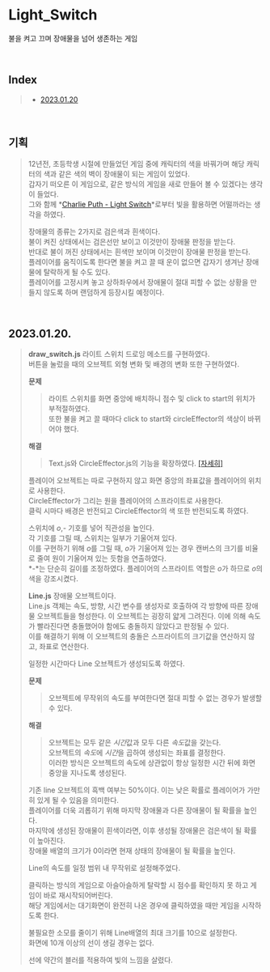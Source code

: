 # Light_Switch

불을 켜고 끄며 장애물을 넘어 생존하는 게임

<br/>

## Index

> - [2023.01.20](#20230120)

<br/>

## 기획

> 12년전, 초등학생 시절에 만들었던 게임 중에 캐릭터의 색을 바꿔가며 해당 캐릭터의 색과 같은 색의 벽이 장애물이 되는 게임이 있었다.  
> 갑자기 떠오른 이 게임으로, 같은 방식의 게임을 새로 만들어 볼 수 있겠다는 생각이 들었다.  
> 그와 함께 *[Charlie Puth - Light Switch](https://youtu.be/WFsAon_TWPQ)*로부터 빛을 활용하면 어떨까라는 생각을 하였다.
>
> 장애물의 종류는 2가지로 검은색과 흰색이다.  
> 불이 켜진 상태에서는 검은선만 보이고 이것만이 장애물 판정을 받는다.  
> 반대로 불이 꺼진 상태에서는 흰색만 보이며 이것만이 장애물 판정을 받는다.  
> 플레이어를 움직이도록 한다면 불을 켜고 끌 때 운이 없으면 갑자기 생겨난 장애물에 탈락하게 될 수도 있다.  
> 플레이어를 고정시켜 놓고 상하좌우에서 장애물이 절대 피할 수 없는 상황을 만들지 않도록 하며 랜덤하게 등장시킬 예정이다.

<br/>

## 2023.01.20.

> **draw_switch.js**
> 라이트 스위치 드로잉 메소드를 구현하였다.  
> 버튼을 눌렀을 때의 오브젝트 외형 변화 및 배경의 변화 또한 구현하였다.
>
> **문제**
>
> > 라이트 스위치를 화면 중앙에 배치하니 점수 및 click to start의 위치가 부적절하였다.  
> > 또한 불을 켜고 끌 때마다 click to start와 circleEffector의 색상이 바뀌어야 했다.
>
> **해결**
>
> > Text.js와 CircleEffector.js의 기능을 확장하였다. [[자세히]](./essential.md/#20230120)
>
> 플레이어 오브젝트는 따로 구현하지 않고 화면 중앙의 좌표값을 플레이어의 위치로 사용한다.  
> CircleEffector가 그리는 원을 플레이어의 스프라이트로 사용한다.  
> 클릭 시마다 배경은 반전되고 CircleEffector의 색 또한 반전되도록 하였다.
>
> 스위치에 _o_,_-_ 기호를 넣어 직관성을 높인다.  
> 각 기호를 그릴 때, 스위치는 일부가 기울어져 있다.  
> 이를 구현하기 위해 *o*를 그릴 때, *o*가 기울어져 있는 경우 캔버스의 크기를 비율로 줄여 원이 기울어져 있는 듯함을 연출하였다.  
> *-*는 단순히 길이를 조정하였다.
> 플레이어의 스프라이트 역할은 *o*가 하므로 *o*의 색을 강조시켰다.
>
> **Line.js**
> 장애물 오브젝트이다.  
> Line.js 객체는 속도, 방향, 시간 변수를 생성자로 호출하여 각 방향에 따른 장애물 오브젝트들을 형성한다.
> 이 오브젝트는 굉장히 얇게 그려진다. 이에 의해 속도가 빨라진다면 충돌했어야 함에도 충돌하지 않았다고 판정될 수 있다.  
> 이를 해결하기 위해 이 오브젝트의 충돌은 스프라이트의 크기값을 연산하지 않고, 좌표로 연산한다.
>
> 일정한 시간마다 Line 오브젝트가 생성되도록 하였다.
>
> **문제**
>
> > 오브젝트에 무작위의 속도를 부여한다면 절대 피할 수 없는 경우가 발생할 수 있다.
>
> **해결**
>
> > 오브젝트는 모두 같은 *시간*값과 모두 다른 *속도*값을 갖는다.  
> > 오브젝트의 *속도*에 *시간*을 곱하여 생성되는 좌표를 결정한다.  
> > 이러한 방식은 오브젝트의 속도에 상관없이 항상 일정한 시간 뒤에 화면 중앙을 지나도록 생성된다.
>
> 기존 line 오브젝트의 흑백 여부는 50%이다. 이는 낮은 확률로 플레이어가 가만히 있게 될 수 있음을 의미한다.  
> 플레이어를 더욱 괴롭히기 위해 마지막 장애물과 다른 장애물이 될 확률을 높인다.  
> 마지막에 생성된 장애물이 흰색이라면, 이후 생성될 장애물은 검은색이 될 확률이 높아진다.  
> 장애물 배열의 크기가 0이라면 현재 상태의 장애물이 될 확률을 높인다.
>
> Line의 속도를 일정 범위 내 무작위로 설정해주었다.
>
> 클릭하는 방식의 게임으로 아슬아슬하게 탈락할 시 점수를 확인하지 못 하고 게임이 바로 재시작되어버린다.  
> 해당 게임에서는 대기화면이 완전히 나온 경우에 클릭하였을 때만 게임을 시작하도록 한다.
>
> 불필요한 소모를 줄이기 위해 Line배열의 최대 크기를 10으로 설정한다.  
> 화면에 10개 이상의 선이 생길 경우는 없다.
>
> 선에 약간의 블러를 적용하여 빛의 느낌을 살렸다.
